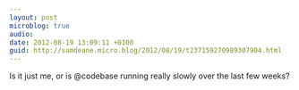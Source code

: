 ```yaml
---
layout: post
microblog: true
audio: 
date: 2012-08-19 13:09:11 +0100
guid: http://samdeane.micro.blog/2012/08/19/t237159270989307904.html
---
```

Is it just me, or is @codebase running really slowly over the last few weeks?
